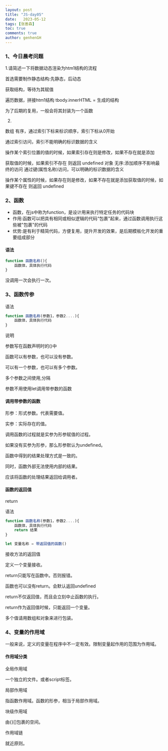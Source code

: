 ```yaml
---
layout: post
title: "JS-day05"
date:   2023-05-12
tags: [张善森]
toc: true
comments: true
author: genhenGH
---
```






### 1、今日晨考问题

1.请简述一下将数据动态渲染为htm1结构的流程

首选需要制作静态结构:先静态，后动态

获取结构，等待为其赋值

遍历数据，拼接htm1结构
tbody.innerHTML = 生成的结构

为了后期的复用，一般会将其封装为一个函数

2.

数组
有序，通过索引下标来标识顺序，索引下标从0开始

通过索引访问，索引不能明确的标识数据的含义

操作某个索引位置的值的时候，如果索引存在则是修改，如果不存在就是添加

获取值的时候，如果索引不存在 则返回 undefined
对象
无序:添加顺序不影响最终的访问
通过键(属性名称)访问，可以明确的标识数据的含义

操作某个属性的时候，如果存在则是修改，如果不存在就是添加获取值的时候，如果键不存在 则返回 undefined

### 2、函数

- 函数，在js中称为function，是设计用来执行特定任务的代码块
- 作用:函数可以把具有相同或相似逻辑的代码“包裹"起来，通过函数调用执行这些被"包裹"的代码
- 优势:是有利于精简代码，方便复用，提升开发的效果，是后期模板化开发的重要组成部分

#### 语法

```js
function 函数名称(){
    函数体，具体执行代码
}
```

没调用一次会执行一次。

### 3、函数传参

语法

```js
function 函数名称(参数1，参数2....){
    函数体，具体执行代码
}
```

说明

参数写在函数声明时的()中

函数可以有参数，也可以没有参数。

可以有一个参数，也可以有多个参数。

多个参数之间使用,分隔

参数不用使用let调用带参数的函数

#### 调用带参数的函数

形参：形式参数。代表需要值。

实参：实际存在的值。



调用函数的过程就是实参为形参赋值的过程。

如果没有实参为形参，那么形参默认为undefined。



函数中得到的结果处理方式是一致的。

同时，函数外部无法使用内部的结果。

应该将函数的处理结果返回给调用者。

#### 函数的返回值

return

语法

```js
function 函数名称(参数1，参数2....){
    函数体，具体执行代码
    return 结果
}

let 变量名称 = 带返回值的函数()
```

接收方法的返回值

定义一个变量接收。



return只能写在函数中。否则报错。

函数也可以没有return。会默认返回undefined

return不仅返回值，而且会立刻中止函数的执行。



return作为返回值时候，只能返回一个变量。

多个值请用数组和对象来进行包装。

### 4、变量的作用域

一般来说，定义的变量在程序中不一定有效。限制变量起作用的范围为作用域。

#### 作用域分类 

全局作用域

一个独立的文件。或者script标签。

局部作用域

指函数作用域。函数的形参，相当于局部作用域。

块级作用域

由{}[]包裹的空间。

作用域链

就近原则。
